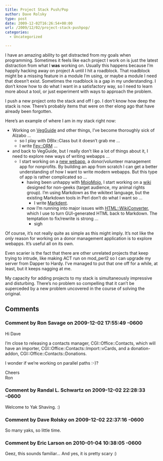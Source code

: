 ```yaml
---
title: Project Stack Push/Pop
author: Dave Rolsky
type: post
date: 2009-12-02T16:26:54+00:00
url: /2009/12/02/project-stack-pushpop/
categories:
  - Uncategorized

---
```

I have an amazing ability to get distracted from my goals when programming. Sometimes it feels like each project I work on is just the latest distraction from what I **was** working on. Usually this happens because I&#8217;m happily hacking away on project A until I hit a roadblock. That roadblock might be a missing feature in a module I&#8217;m using, or maybe a module I need that doesn&#8217;t exist. Sometimes the roadblock is a gap in my understanding. I don&#8217;t know how to do what I want in a satisfactory way, so I need to learn more about a tool, or just experiment with ways to approach the problem.

I push a new project onto the stack and off I go. I don&#8217;t know how deep the stack is now. There&#8217;s probably items that were on ther elong ago that have already been forgotten.

Here&#8217;s an example of where I am in my stack right now:

  * Working on [VegGuide][1] and other things, I&#8217;ve become thoroughly sick of Alzabo &#8230; 
      * so I play with DBIx::Class but it doesn&#8217;t grab me &#8230;
      * I write [Fey::ORM][2] &#8230;
  * and back to VegGuide, but I really don&#8217;t like a lot of things about it, I need to explore new ways of writing webapps &#8230; 
      * I start working on a [new webapp][3], a donor/volunteer management app for nonprofits. By building an app from scratch I can get a better understanding of how I want to write modern webapps. But this type of app is rather complicated so &#8230; 
          * having been unhappy with [MojoMojo][4], I start working on a [wiki][5] designed for non-geeks (target audience, my animal rights group). I&#8217;m using Markdown as the wikitext language, but the existing Markdown tools in Perl don&#8217;t do what I want so &#8230; 
              * I write [Markdent][6].
          * now I&#8217;m running into major issues with [HTML::WikiConverter][7], which I use to turn GUI-generated HTML back to Markdown. The temptation to fix/rewrite is strong &#8230; 
              * sigh

Of course, it&#8217;s not really quite as simple as this might imply. It&#8217;s not like the _only_ reason for working on a donor management application is to explore webapps. It&#8217;s useful all on its own.

Even scarier is the fact that there are other unrelated projects that keep trying to intrude, like making ACT run on mod_perl2 so I can upgrade my server from Dapper to Hardy. I&#8217;ve managed to put that one off for a while, at least, but it keeps nagging at me.

My capacity for adding projects to my stack is simultaneously impressive and disturbing. There&#8217;s no problem so compelling that it can&#8217;t be superceded by a new problem uncovered in the course of solving the original.

 [1]: http://www.vegguide.org
 [2]: http://search.cpan.org/dist/Fey-ORM
 [3]: http://hg.urth.org/hg/R2
 [4]: http://mojomojo.org/
 [5]: http://hg.urth.org/hg/Silki
 [6]: http://search.cpan.org/dist/Markdent
 [7]: http://search.cpan.org/dist/HTML-WikiConverter

## Comments

### Comment by Ron Savage on 2009-12-02 17:55:49 -0600
Hi Dave

I&#8217;m close to releasing a contacts manager, CGI::Office::Contacts, which will have an importer, CGI::Office::Contacts::Import::vCards, and a donation-addon, CGI::Office::Contacts::Donations.

I wonder if we&#8217;re working on parallel paths :-)?

Cheers  
Ron

### Comment by Randal L. Schwartz on 2009-12-02 22:28:33 -0600
Welcome to Yak Shaving. :)

### Comment by Dave Rolsky on 2009-12-02 22:37:16 -0600
So many yaks, so little time.

### Comment by Eric Larson on 2010-01-04 10:38:05 -0600
Geez, this sounds familiar&#8230; And yes, it is pretty scary :)